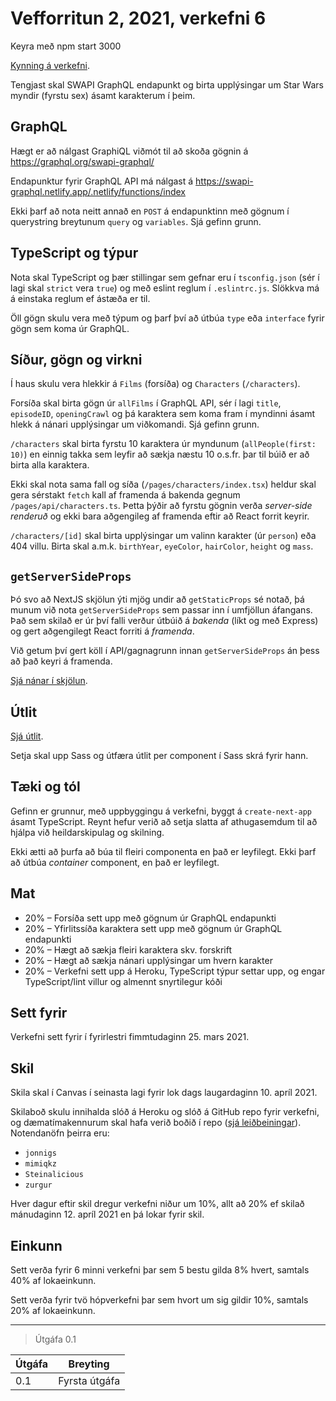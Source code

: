 # Vefforritun 2, 2021, verkefni 6

Keyra með npm start 3000

[Kynning á verkefni](https://youtu.be/).

Tengjast skal SWAPI GraphQL endapunkt og birta upplýsingar um Star Wars myndir (fyrstu sex) ásamt karakterum í þeim.

## GraphQL

Hægt er að nálgast GraphiQL viðmót til að skoða gögnin á https://graphql.org/swapi-graphql/

Endapunktur fyrir GraphQL API má nálgast á https://swapi-graphql.netlify.app/.netlify/functions/index

Ekki þarf að nota neitt annað en `POST` á endapunktinn með gögnum í querystring breytunum `query` og `variables`. Sjá gefinn grunn.

## TypeScript og týpur

Nota skal TypeScript og þær stillingar sem gefnar eru í `tsconfig.json` (sér í lagi skal `strict` vera `true`) og með eslint reglum í `.eslintrc.js`. Slökkva má á einstaka reglum ef ástæða er til.

Öll gögn skulu vera með týpum og þarf því að útbúa `type` eða `interface` fyrir gögn sem koma úr GraphQL.

## Síður, gögn og virkni

Í haus skulu vera hlekkir á `Films` (forsíða) og `Characters` (`/characters`).

Forsíða skal birta gögn úr `allFilms` í GraphQL API, sér í lagi `title`, `episodeID`, `openingCrawl` og þá karaktera sem koma fram í myndinni ásamt hlekk á nánari upplýsingar um viðkomandi. Sjá gefinn grunn.

`/characters` skal birta fyrstu 10 karaktera úr myndunum (`allPeople(first: 10)`) en einnig takka sem leyfir að sækja næstu 10 o.s.fr. þar til búið er að birta alla karaktera.

Ekki skal nota sama fall og síða (`/pages/characters/index.tsx`) heldur skal gera sérstakt `fetch` kall af framenda á bakenda gegnum `/pages/api/characters.ts`. Þetta þýðir að fyrstu gögnin verða _server-side renderuð_ og ekki bara aðgengileg af framenda eftir að React forrit keyrir.

`/characters/[id]` skal birta upplýsingar um valinn karakter (úr `person`) eða 404 villu. Birta skal a.m.k. `birthYear`, `eyeColor`, `hairColor`, `height` og `mass`.

## `getServerSideProps`

Þó svo að NextJS skjölun ýti mjög undir að `getStaticProps` sé notað, þá munum við nota `getServerSideProps` sem passar inn í umfjöllun áfangans. Það sem skilað er úr því falli verður útbúið á _bakenda_ (líkt og með Express) og gert aðgengilegt React forriti á _framenda_.

Við getum því gert köll í API/gagnagrunn innan `getServerSideProps` án þess að það keyri á framenda.

[Sjá nánar í skjölun](https://nextjs.org/docs/basic-features/data-fetching#getserversideprops-server-side-rendering).

## Útlit

[Sjá útlit](./utlit).

Setja skal upp Sass og útfæra útlit per component í Sass skrá fyrir hann.

## Tæki og tól

Gefinn er grunnur, með uppbyggingu á verkefni, byggt á `create-next-app` ásamt TypeScript. Reynt hefur verið að setja slatta af athugasemdum til að hjálpa við heildarskipulag og skilning.

Ekki ætti að þurfa að búa til fleiri componenta en það er leyfilegt. Ekki þarf að útbúa _container_ component, en það er leyfilegt.

## Mat

* 20% – Forsíða sett upp með gögnum úr GraphQL endapunkti
* 20% – Yfirlitssíða karaktera sett upp með gögnum úr GraphQL endapunkti
* 20% – Hægt að sækja fleiri karaktera skv. forskrift
* 20% – Hægt að sækja nánari upplýsingar um hvern karakter
* 20% – Verkefni sett upp á Heroku, TypeScript týpur settar upp, og engar TypeScript/lint villur og almennt snyrtilegur kóði

## Sett fyrir

Verkefni sett fyrir í fyrirlestri fimmtudaginn 25. mars 2021.

## Skil

Skila skal í Canvas í seinasta lagi fyrir lok dags laugardaginn 10. apríl 2021.

Skilaboð skulu innihalda slóð á Heroku og slóð á GitHub repo fyrir verkefni, og dæmatímakennurum skal hafa verið boðið í repo ([sjá leiðbeiningar](https://docs.github.com/en/free-pro-team@latest/github/setting-up-and-managing-your-github-user-account/inviting-collaborators-to-a-personal-repository)). Notendanöfn þeirra eru:

* `jonnigs`
* `mimiqkz`
* `Steinalicious`
* `zurgur`

Hver dagur eftir skil dregur verkefni niður um 10%, allt að 20% ef skilað mánudaginn 12. apríl 2021 en þá lokar fyrir skil.

## Einkunn

Sett verða fyrir 6 minni verkefni þar sem 5 bestu gilda 8% hvert, samtals 40% af lokaeinkunn.

Sett verða fyrir tvö hópverkefni þar sem hvort um sig gildir 10%, samtals 20% af lokaeinkunn.

---

> Útgáfa 0.1

| Útgáfa | Breyting |
|--------|----------|
| 0.1    | Fyrsta útgáfa |
